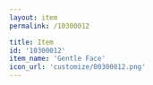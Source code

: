 ```yaml
---
layout: item
permalink: /10300012

title: Item
id: '10300012'
item_name: 'Gentle Face'
icon_url: 'customize/00300012.png'
---
```

